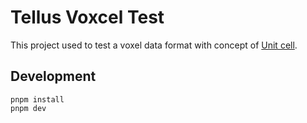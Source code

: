 # Tellus Voxcel Test

This project used to test a voxel data format with concept of [Unit cell](https://en.wikipedia.org/wiki/Unit_cell).

## Development

```shell
pnpm install
pnpm dev
```
